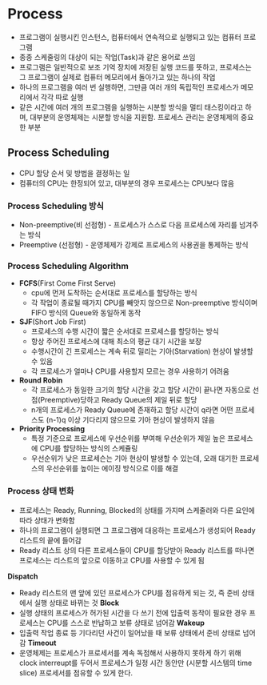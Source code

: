 # Process
- 프로그램이 실행시킨 인스턴스, 컴퓨터에서 연속적으로 실행되고 있는 컴퓨터 프로그램
- 종종 스케줄링의 대상이 되는 작업(Task)과 같은 용어로 쓰임
- 프로그램은 일반적으로 보조 기억 장치에 저장된 실행 코드를 뜻하고, 프로세스는 그 프로그램이 실제로 컴퓨터 메모리에서 돌아가고 있는 하나의 작업
- 하나의 프로그램을 여러 번 실행하면, 그만큼 여러 개의 독립적인 프로세스가 메모리에서 각각 따로 실행
- 같은 시간에 여러 개의 프로그램을 실행하는 시분할 방식을 멀티 태스킹이라고 하며, 대부분의 운영체제는 시분할 방식을 지원함. 프로세스 관리는 운영체제의 중요한 부분

## Process Scheduling
- CPU 할당 순서 및 방법을 결정하는 일
- 컴퓨터의 CPU는 한정되어 있고, 대부분의 경우 프로세스는 CPU보다 많음
### Process Scheduling 방식
- Non-preemptive(비 선점형) - 프로세스가 스스로 다음 프로세스에 자리를 넘겨주는 방식
- Preemptive (선점형) - 운영체제가 강제로 프로세스의 사용권을 통제하는 방식
### Process Scheduling Algorithm
- **FCFS**(First Come First Serve) 
  - cpu에 먼저 도착하는 순서대로 프로세스를 할당하는 방식
  - 각 작업이 종료될 때가지 CPU를 빼앗지 않으므로 Non-preemptive 방식이며 FIFO 방식의 Queue와 동일하게 동작
- **SJF**(Short Job First)
  - 프로세스의 수행 시간이 짧은 순서대로 프로세스를 할당하는 방식
  - 항상 주어진 프로세스에 대해 최소의 평균 대기 시간을 보장
  - 수행시간이 긴 프로세스는 계속 뒤로 밀리는 기아(Starvation) 현상이 발생할 수 있음
  - 각 프로세스가 얼마나 CPU를 사용할지 모르는 경우 사용하기 어려움
- **Round Robin**
  - 각 프로세스가 동일한 크기의 할당 시간을 갖고 할당 시간이 끝나면 자동으로 선점(Preemptive)당하고 Ready Queue의 제일 뒤로 할당
  - n개의 프로세스가 Ready Queue에 존재하고 할당 시간이 q라면 어떤 프로세스도 (n-1)q 이상 기다리지 않으므로 기아 현상이 발생하지 않음
- **Priority Processing**
  - 특정 기준으로 프로세스에 우선순위를 부여해 우선순위가 제일 높은 프로세스에 CPU를 할당하는 방식의 스케쥴링
  - 우선순위가 낮은 프로세슨는 기아 현상이 발생할 수 있는데, 오래 대기한 프로세스의 우선순위를 높이는 에이징 방식으로 이를 해결

### Process 상태 변화
- 프로세스는 Ready, Running, Blocked의 상태를 가지며 스케줄러와 다른 요인에 따라 상태가 변화함
- 하나의 프로그램이 실행되면 그 프로그램에 대응하는 프로세스가 생성되어 Ready 리스트의 끝에 들어감
- Ready 리스트 상의 다른 프로세스들이 CPU를 할당받아 Ready 리스트를 떠나면 프로세스는 리스트의 앞으로 이동하고 CPU를 사용할 수 있게 됨  

**Dispatch**
- Ready 리스트의 맨 앞에 있던 프로세스가 CPU를 점유하게 되는 것, 즉 준비 상태에서 실행 상태로 바뀌는 것
**Block**
- 실행 상태의 프로세스가 허가된 시간을 다 쓰기 전에 입출력 동작이 필요한 경우 프로세스는 CPU를 스스로 반납하고 보류 상태로 넘어감
**Wakeup**
- 입출력 작업 종료 등 기다리던 사건이 일어났을 때 보류 상태에서 준비 상태로 넘어감
**Timeout**
- 운영체제는 프로세스가 프로세서를 계속 독점해서 사용하지 못하게 하기 위해 clock interreupt를 두어서 프로세스가 일정 시간 동안만 (시분할 시스템의 time slice) 프로세서를 점유할 수 있게 한다.